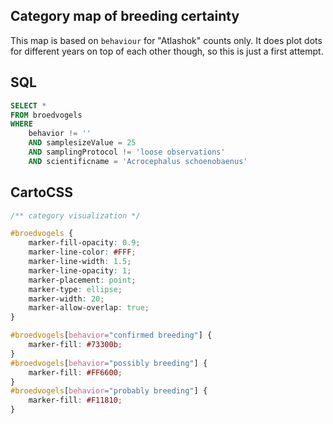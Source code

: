 ## Category map of breeding certainty

This map is based on `behaviour` for "Atlashok" counts only. It does plot dots for different years on top of each other though, so this is just a first attempt.

## SQL

```SQL
SELECT *
FROM broedvogels
WHERE
    behavior != ''
    AND samplesizeValue = 25
    AND samplingProtocol != 'loose observations'
    AND scientificname = 'Acrocephalus schoenobaenus'
```

## CartoCSS

```CSS
/** category visualization */

#broedvogels {
    marker-fill-opacity: 0.9;
    marker-line-color: #FFF;
    marker-line-width: 1.5;
    marker-line-opacity: 1;
    marker-placement: point;
    marker-type: ellipse;
    marker-width: 20;
    marker-allow-overlap: true;
}

#broedvogels[behavior="confirmed breeding"] {
    marker-fill: #73300b;
}
#broedvogels[behavior="possibly breeding"] {
    marker-fill: #FF6600;
}
#broedvogels[behavior="probably breeding"] {
    marker-fill: #F11810;
}
```
